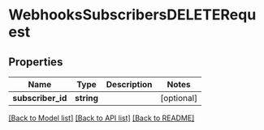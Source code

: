 # WebhooksSubscribersDELETERequest

## Properties
Name | Type | Description | Notes
------------ | ------------- | ------------- | -------------
**subscriber_id** | **string** |  | [optional] 

[[Back to Model list]](../README.md#documentation-for-models) [[Back to API list]](../README.md#documentation-for-api-endpoints) [[Back to README]](../README.md)


